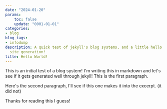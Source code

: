 ```yaml
---
date: "2024-01-20"
params:
    toc: false
    update: "0001-01-01"
categories:
- blog
blog_tags:
- infodump
description: A quick test of jekyll's blog systems, and a little hello world to static
  site generation!
title: Hello World!
---
```


This is an initial test of a blog system! I'm writing this in markdown and let's see if it gets generated well through jekyll! This is the first paragraph.

Here's the second paragraph, I'll see if this one makes it into the excerpt. (it did not)

Thanks for reading this I guess!

